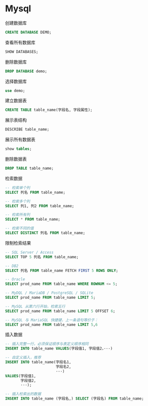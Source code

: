 # Mysql

创建数据库

```sql
CREATE DATABASE DEMO;
```

查看所有数据库

```sql
SHOW DATABASES;
```

删除数据库

```sql
DROP DATABASE demo;
```

选择数据库

```sql
use demo;
```

建立数据表

```sql
CREATE TABLE table_name(字段名, 字段属性);
```

展示表结构

```sql
DESCRIBE table_name;
```

展示所有数据表

```sql
show tables;
```

删除数据表

```sql
DROP TABLE table_name;
```

检索数据

```sql
-- 检索单个列
SELECT 列名 FROM table_name;

-- 检索多个列
SELECT 列1, 列2 FROM table_name;

-- 检索所有列
SELECT * FROM table_name;

-- 检索不同的值
SELECT DISTINCT 列名 FROM table_name;
```

限制检索结果

```sql
-- SQL Server / Access
SELECT TOP 5 列名 FROM table_name;

-- DB2
SELECT 列名 FROM table_name FETCH FIRST 5 ROWS ONLY;

-- Oracle
SELECT prod_name FROM table_name WHERE ROWNUM <= 5;

-- MyDQL / MariaDB / PostgreSQL / SQLite
SELECT prod_name FROM table_name LIMIT 5;

-- MySQL 从第六行开始，检索五行
SELECT prod_name FROM table_name LIMIT 5 OFFSET 6;

-- MySQL 与 MariaSQL 快捷键，上一条语句等价于：
SELECT prod_name FROM table_name LIMIT 5,6
```

插入数据

```sql
-- 插入完整一行，必须保证顺序与表定义顺序相同
INSERT INTO table_name VALUES(字段值1, 字段值2，···)

-- 自定义插入，推荐
INSERT INTO table_name(字段名1,
                       字段名2,
                       ···)
VALUES(字段值1,
       字段值2,
       ···);

-- 插入检索出的数据
INSERT INTO table_name (字段名,) SELECT (字段名) FROM table_name;
```
